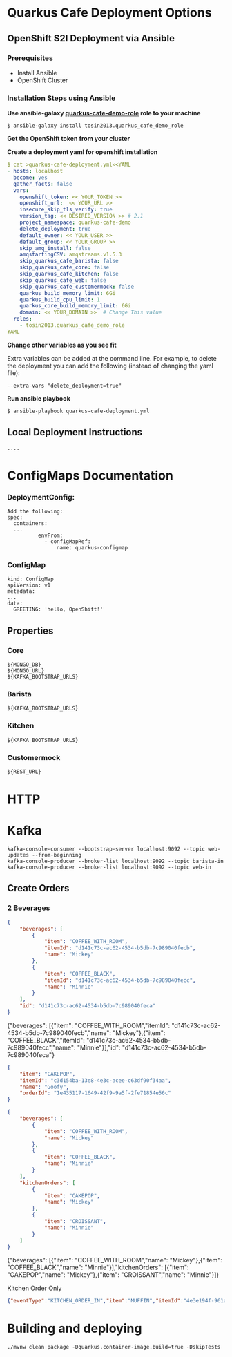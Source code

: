 # Quarkus Cafe Deployment Options 

## OpenShift S2I Deployment via Ansible 

### Prerequisites
* Install Ansible 
* OpenShift Cluster

### Installation Steps using Ansible 
**Use ansible-galaxy [quarkus-cafe-demo-role](https://github.com/tosin2013/quarkus-cafe-demo-role)  role to your machine**  
```shell
$ ansible-galaxy install tosin2013.quarkus_cafe_demo_role
```

**Get the OpenShift token from your cluster**  

**Create a deployment yaml for openshift installation**  
```yaml
$ cat >quarkus-cafe-deployment.yml<<YAML
- hosts: localhost
  become: yes
  gather_facts: false
  vars:
    openshift_token: << YOUR_TOKEN >>
    openshift_url:  << YOUR_URL >>
    insecure_skip_tls_verify: true
    version_tag: << DESIRED_VERSION >> # 2.1
    project_namespace: quarkus-cafe-demo
    delete_deployment: true
    default_owner: << YOUR_USER >>
    default_group: << YOUR_GROUP >>
    skip_amq_install: false
    amqstartingCSV: amqstreams.v1.5.3
    skip_quarkus_cafe_barista: false
    skip_quarkus_cafe_core: false
    skip_quarkus_cafe_kitchen: false
    skip_quarkus_cafe_web: false
    skip_quarkus_cafe_customermock: false
    quarkus_build_memory_limit: 6Gi
    quarkus_build_cpu_limit: 1
    quarkus_core_build_memory_limit: 6Gi
    domain: << YOUR_DOMAIN >>  # Change This value
  roles:
    - tosin2013.quarkus_cafe_demo_role
YAML
```


**Change other variables as you see fit**  

Extra variables can be added at the command line.  For example, to delete the deployment you can add the following (instead of changing the yaml file):
```
--extra-vars "delete_deployment=true"
```
**Run ansible playbook**  
```shell
$ ansible-playbook quarkus-cafe-deployment.yml
```

## Local Deployment Instructions
```
....
```

# ConfigMaps Documentation

### DeploymentConfig:
```
Add the following: 
spec:
  containers:
  ...
          envFrom:
            - configMapRef:
                name: quarkus-configmap
```

### ConfigMap
```
kind: ConfigMap
apiVersion: v1
metadata:
...
data:
  GREETING: 'hello, OpenShift!'
```
## Properties

### Core
```
${MONGO_DB}
${MONGO_URL}
${KAFKA_BOOTSTRAP_URLS}
```

### Barista
```
${KAFKA_BOOTSTRAP_URLS}
```

### Kitchen
```
${KAFKA_BOOTSTRAP_URLS}
```

### Customermock
```
${REST_URL}
```
# HTTP

# Kafka

```shell
kafka-console-consumer --bootstrap-server localhost:9092 --topic web-updates --from-beginning
kafka-console-producer --broker-list localhost:9092 --topic barista-in
kafka-console-producer --broker-list localhost:9092 --topic web-in
```

## Create Orders

### 2 Beverages
```json
{
    "beverages": [
        {
            "item": "COFFEE_WITH_ROOM",
            "itemId": "d141c73c-ac62-4534-b5db-7c989040fecb",
            "name": "Mickey"
        },
        {
            "item": "COFFEE_BLACK",
            "itemId": "d141c73c-ac62-4534-b5db-7c989040fecc",
            "name": "Minnie"
        }
    ],
    "id": "d141c73c-ac62-4534-b5db-7c989040feca"
}
```

{"beverages": [{"item": "COFFEE_WITH_ROOM","itemId": "d141c73c-ac62-4534-b5db-7c989040fecb","name": "Mickey"},{"item": "COFFEE_BLACK","itemId": "d141c73c-ac62-4534-b5db-7c989040fecc","name": "Minnie"}],"id": "d141c73c-ac62-4534-b5db-7c989040feca"}
```json
{
    "item": "CAKEPOP",
    "itemId": "c3d154ba-13e8-4e3c-acee-c63df90f34aa",
    "name": "Goofy",
    "orderId": "1e435117-1649-42f9-9a5f-2fe71854e56c"
}
```
```json
{
    "beverages": [
        {
            "item": "COFFEE_WITH_ROOM",
            "name": "Mickey"
        },
        {
            "item": "COFFEE_BLACK",
            "name": "Minnie"
        }
    ],
    "kitchenOrders": [
        {
            "item": "CAKEPOP",
            "name": "Mickey"
        },
        {
            "item": "CROISSANT",
            "name": "Minnie"
        }
    ]
}
```

{"beverages": [{"item": "COFFEE_WITH_ROOM","name": "Mickey"},{"item": "COFFEE_BLACK","name": "Minnie"}],"kitchenOrders": [{"item": "CAKEPOP","name": "Mickey"},{"item": "CROISSANT","name": "Minnie"}]}

Kitchen Order Only
```json
{"eventType":"KITCHEN_ORDER_IN","item":"MUFFIN","itemId":"4e3e194f-961a-4a02-923b-26704cf30097","name":"Laurel","orderId":"6593f77c-8d36-4570-8b27-a0bccacf0bfb"}
```



# Building and deploying

```shell
./mvnw clean package -Dquarkus.container-image.build=true -DskipTests
```